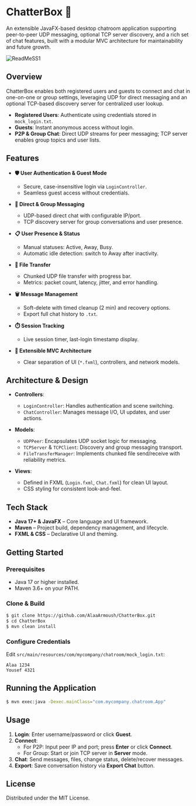 # ChatterBox 💬

An extensible JavaFX-based desktop chatroom application supporting peer-to-peer UDP messaging, optional TCP server discovery, and a rich set of chat features, built with a modular MVC architecture for maintainability and future growth.

![ReadMeSS1](https://github.com/user-attachments/assets/505e69a6-1d06-4634-935a-35ffd446a1e7)



## Overview

ChatterBox enables both registered users and guests to connect and chat in one-on-one or group settings, leveraging UDP for direct messaging and an optional TCP-based discovery server for centralized user lookup.

- **Registered Users**: Authenticate using credentials stored in `mock_login.txt`.
- **Guests**: Instant anonymous access without login.
- **P2P & Group Chat**: Direct UDP streams for peer messaging; TCP server enables group topics and user lists.  

## Features

- **🛡️ User Authentication & Guest Mode**  
  - Secure, case-insensitive login via `LoginController`.
  - Seamless guest access without credentials.

- **💬 Direct & Group Messaging**  
  - UDP-based direct chat with configurable IP/port.
  - TCP discovery server for group conversations and user presence.  

- **📋 User Presence & Status**  
  - Manual statuses: Active, Away, Busy.
  - Automatic idle detection: switch to Away after inactivity.  

- **📂 File Transfer**  
  - Chunked UDP file transfer with progress bar.
  - Metrics: packet count, latency, jitter, and error handling.  

- **🗑️ Message Management**  
  - Soft-delete with timed cleanup (2 min) and recovery options.
  - Export full chat history to `.txt`.  

- **⏱️ Session Tracking**  
  - Live session timer, last-login timestamp display.

- **🔌 Extensible MVC Architecture**  
  - Clear separation of UI (`*.fxml`), controllers, and network models.

## Architecture & Design

- **Controllers**:  
  - `LoginController`: Handles authentication and scene switching.  
  - `ChatController`: Manages message I/O, UI updates, and user actions.

- **Models**:  
  - `UDPPeer`: Encapsulates UDP socket logic for messaging.
  - `TCPServer` & `TCPClient`: Discovery and group messaging transport.
  - `FileTransferManager`: Implements chunked file send/receive with reliability metrics.

- **Views**:  
  - Defined in FXML (`Login.fxml`, `Chat.fxml`) for clean UI layout.  
  - CSS styling for consistent look-and-feel.  

## Tech Stack

- **Java 17+ & JavaFX** – Core language and UI framework.
- **Maven** – Project build, dependency management, and lifecycle.
- **FXML & CSS** – Declarative UI and theming.

## Getting Started

### Prerequisites

- Java 17 or higher installed.
- Maven 3.6+ on your PATH.

### Clone & Build

```bash
$ git clone https://github.com/AlaaArmoush/ChatterBox.git
$ cd ChatterBox
$ mvn clean install
```

### Configure Credentials

Edit `src/main/resources/com/mycompany/chatroom/mock_login.txt`:
```
Alaa 1234
Yousef 4321
```  

## Running the Application

```bash
$ mvn exec:java -Dexec.mainClass="com.mycompany.chatroom.App"
```

## Usage

1. **Login**: Enter username/password or click **Guest**.  
2. **Connect**:
   - For P2P: Input peer IP and port; press **Enter** or click **Connect**.  
   - For Group: Start or join TCP server in **Server** mode.  
3. **Chat**: Send messages, files, change status, delete/recover messages.  
4. **Export**: Save conversation history via **Export Chat** button.
 
## License

Distributed under the MIT License. 
